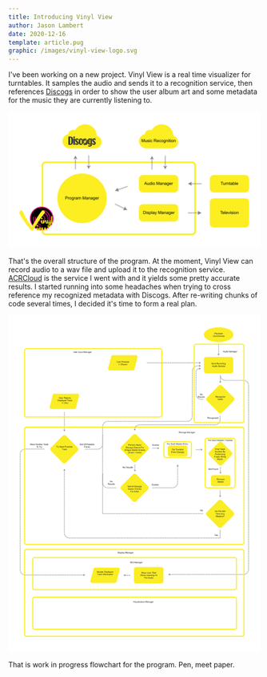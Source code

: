 ```yaml
---
title: Introducing Vinyl View
author: Jason Lambert
date: 2020-12-16
template: article.pug
graphic: /images/vinyl-view-logo.svg
---
```


I've been working on a new project. Vinyl View is a real time visualizer for turntables. It samples the audio and sends it to a recognition service, then references [Discogs][discogs] in order to show the user album art and some metadata for the music they are currently listening to.

<span class="more"></span>

[![project](vinyl-view-chart.svg)](vinyl-view-chart.svg)

That's the overall structure of the program. At the moment, Vinyl View can record audio to a wav file and upload it to the recognition service. [ACRCloud][acrcloud] is the service I went with and it yields some pretty accurate results. I started running into some headaches when trying to cross reference my recognized metadata with Discogs. After re-writing chunks of code several times, I decided it's time to form a real plan.

[![flowchart](in-progress-flowchart.svg)](in-progress-flowchart.svg)

That is work in progress flowchart for the program. Pen, meet paper.

[discogs]: https://www.discogs.com/
[acrcloud]: https://acrcloud.com/

